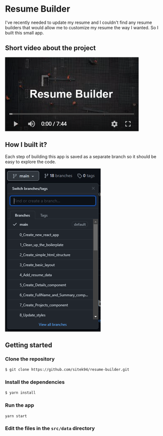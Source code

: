 # Resume Builder

I've recently needed to update my resume and I couldn't find any resume builders that would allow me to customize my resume the way I wanted. So I built this small app.

## Short video about the project

[![Youtube Video Thumbnail](./docs/youtube.PNG)](https://youtu.be/ZJ9f4-03Uqw)

## How I built it?

Each step of building this app is saved as a separate branch so it should be easy to explore the code.

![Branches as steps of building the app](./docs/branches.PNG)

## Getting started

### Clone the repository

```bash
$ git clone https://github.com/sitek94/resume-builder.git
```

### Install the dependencies

```bash
$ yarn install
```

### Run the app

```bash
yarn start
```

### Edit the files in the `src/data` directory
